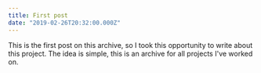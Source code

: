 ```yaml
---
title: First post
date: "2019-02-26T20:32:00.000Z"
---
```


This is the first post on this archive, so I took this opportunity to write about this project.
The idea is simple, this is an archive for all projects I've worked on. 
